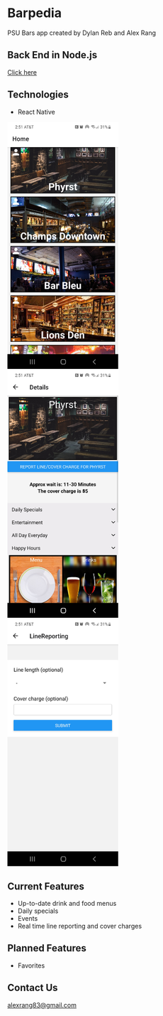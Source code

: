 # Barpedia
PSU Bars app created by Dylan Reb and Alex Rang

## Back End in Node.js
[Click here](https://github.com/alexrang83/barpediabackend)

## Technologies
* React Native

<p float="left">
    <img src="/assets/BarMenu.jpg" width="250"/>
    <br>
    <img src="/assets/BarPage.jpg" width="250"/>
    <br>
    <img src="/assets/BarForm.jpg" width="250"/>
</p>

## Current Features
* Up-to-date drink and food menus
* Daily specials
* Events
* Real time line reporting and cover charges

## Planned Features
* Favorites

## Contact Us
alexrang83@gmail.com

